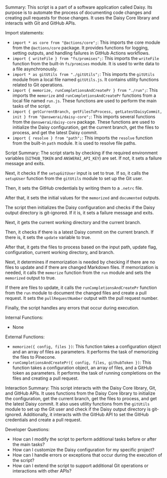 Summary:
This script is a part of a software application called Daisy. Its purpose is to automate the process of documenting code changes and creating pull requests for those changes. It uses the Daisy Core library and interacts with Git and GitHub APIs.

Import statements:
- `import * as core from "@actions/core";`: This imports the core module from the `@actions/core` package. It provides functions for logging, setting outputs, and handling failures in GitHub Actions workflows.
- `import { writeFile } from "fs/promises";`: This imports the `writeFile` function from the built-in `fs/promises` module. It is used to write data to a file asynchronously.
- `import * as gitUtils from "./gitUtils";`: This imports the `gitUtils` module from a local file named `gitUtils.js`. It contains utility functions related to Git operations.
- `import { memorize, runCompletionsAndCreatePr } from "./run";`: This imports the `memorize` and `runCompletionsAndCreatePr` functions from a local file named `run.js`. These functions are used to perform the main tasks of the script.
- `import { getCurrentBranch, getFilesToProcess, getLatestDaisyCommit, init } from "@answerai/daisy-core";`: This imports several functions from the `@answerai/daisy-core` package. These functions are used to initialize the Daisy configuration, get the current branch, get the files to process, and get the latest Daisy commit.
- `import { resolve } from "path";`: This imports the `resolve` function from the built-in `path` module. It is used to resolve file paths.

Script Summary:
The script starts by checking if the required environment variables (`GITHUB_TOKEN` and `ANSWERAI_API_KEY`) are set. If not, it sets a failure message and exits.

Next, it checks if the `setupGitUser` input is set to true. If so, it calls the `setupUser` function from the `gitUtils` module to set up the Git user.

Then, it sets the GitHub credentials by writing them to a `.netrc` file.

After that, it sets the initial values for the `memorized` and `documented` outputs.

The script then initializes the Daisy configuration and checks if the Daisy output directory is git-ignored. If it is, it sets a failure message and exits.

Next, it gets the current working directory and the current branch.

Then, it checks if there is a latest Daisy commit on the current branch. If there is, it sets the `update` variable to true.

After that, it gets the files to process based on the input path, update flag, configuration, current working directory, and branch.

Next, it determines if memorization is needed by checking if there are no files to update and if there are changed Markdown files. If memorization is needed, it calls the `memorize` function from the `run` module and sets the `memorized` output to true.

If there are files to update, it calls the `runCompletionsAndCreatePr` function from the `run` module to document the changed files and create a pull request. It sets the `pullRequestNumber` output with the pull request number.

Finally, the script handles any errors that occur during execution.

Internal Functions:
- None

External Functions:
- `memorize({ config, files })`: This function takes a configuration object and an array of files as parameters. It performs the task of memorizing the files to Pinecone.
- `runCompletionsAndCreatePr({ config, files, githubToken })`: This function takes a configuration object, an array of files, and a GitHub token as parameters. It performs the task of running completions on the files and creating a pull request.

Interaction Summary:
This script interacts with the Daisy Core library, Git, and GitHub APIs. It uses functions from the Daisy Core library to initialize the configuration, get the current branch, get the files to process, and get the latest Daisy commit. It also uses utility functions from the `gitUtils` module to set up the Git user and check if the Daisy output directory is git-ignored. Additionally, it interacts with the GitHub API to set the GitHub credentials and create a pull request.

Developer Questions:
- How can I modify the script to perform additional tasks before or after the main tasks?
- How can I customize the Daisy configuration for my specific project?
- How can I handle errors or exceptions that occur during the execution of the script?
- How can I extend the script to support additional Git operations or interactions with other APIs?